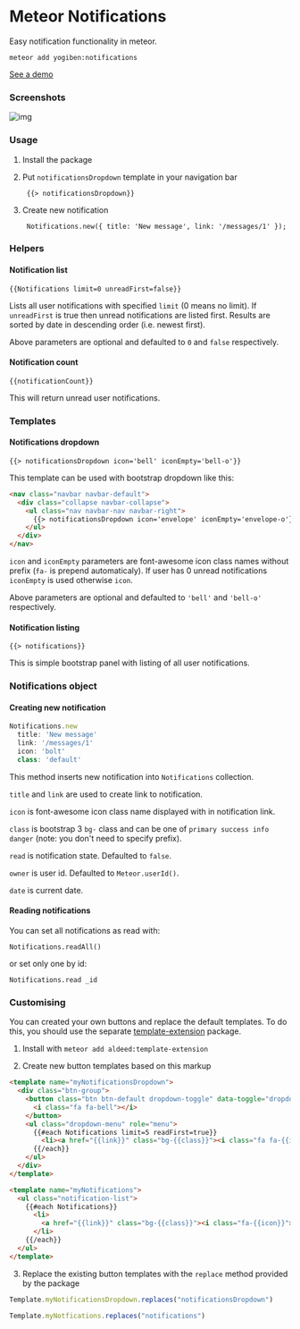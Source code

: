 Meteor Notifications
====================

Easy notification functionality in meteor.

    meteor add yogiben:notifications

[See a demo](http://yogiben-favorites.meteor.com/dashboard)

### Screenshots ###

![img](readme/screenshot.png)

### Usage ###

1. Install the package

2. Put `notificationsDropdown` template in your navigation bar

        {{> notificationsDropdown}}

3. Create new notification

        Notifications.new({ title: 'New message', link: '/messages/1' });


### Helpers ###

#### Notification list ####

``{{Notifications limit=0 unreadFirst=false}}``

Lists all user notifications with specified ``limit`` (0 means no limit). If ``unreadFirst`` is true then unread notifications are listed first. Results are sorted by date in descending order (i.e. newest first).

Above parameters are optional and defaulted to ``0`` and ``false`` respectively.

#### Notification count ####

    {{notificationCount}}

This will return unread user notifications.

### Templates ###

#### Notifications dropdown ####

    {{> notificationsDropdown icon='bell' iconEmpty='bell-o'}}

This template can be used with bootstrap dropdown like this:

```html
<nav class="navbar navbar-default">
  <div class="collapse navbar-collapse">
    <ul class="nav navbar-nav navbar-right">
      {{> notificationsDropdown icon='envelope' iconEmpty='envelope-o'}}
    </ul>
  </div>
</nav>
```

``icon`` and ``iconEmpty`` parameters are font-awesome icon class names without prefix (``fa-`` is prepend automaticaly). If user has 0 unread notifications ``iconEmpty`` is used otherwise ``icon``.

Above parameters are optional and defaulted to ``'bell'`` and ``'bell-o'`` respectively.

#### Notification listing ####

    {{> notifications}}

This is simple bootstrap panel with listing of all user notifications.

### Notifications object ###

#### Creating new notification ####

```js
Notifications.new
  title: 'New message'
  link: '/messages/1'
  icon: 'bolt'
  class: 'default'
```

This method inserts new notification into ``Notifications`` collection.

``title`` and ``link`` are used to create link to notification.

``icon`` is font-awesome icon class name displayed with in notification link.

``class`` is bootstrap 3 ``bg-`` class and can be one of ``primary success info danger`` (note: you don't need to specify prefix).

``read`` is notification state. Defaulted to ``false``.

``owner`` is user id. Defaulted to ``Meteor.userId()``.

``date`` is current date.

#### Reading notifications ####

You can set all notifications as read with:

    Notifications.readAll()

or set only one by id:

    Notifications.read _id

### Customising ###

You can created your own buttons and replace the default templates. To do this, you should use the separate [template-extension](https://github.com/aldeed/meteor-template-extension) package.

1) Install with `meteor add aldeed:template-extension`

2) Create new button templates based on this markup

```html
<template name="myNotificationsDropdown">
  <div class="btn-group">
    <button class="btn btn-default dropdown-toggle" data-toggle="dropdown">
      <i class="fa fa-bell"></i>
    </button>
    <ul class="dropdown-menu" role="menu">
      {{#each Notifications limit=5 readFirst=true}}
        <li><a href="{{link}}" class="bg-{{class}}"><i class="fa fa-{{icon}}">{{title}}</i></a></li>
      {{/each}}
    </ul>
  </div>
</template>

<template name="myNotifications">
  <ul class="notification-list">
    {{#each Notifications}}
      <li>
        <a href="{{link}}" class="bg-{{class}}"><i class="fa-{{icon}}"></i> {{title}}</a>
      </li>
    {{/each}}
  </ul>
</template>
```

3) Replace the existing button templates with the `replace` method provided by the package

```js
Template.myNotificationsDropdown.replaces("notificationsDropdown")

Template.myNotfications.replaces("notifications")
```
